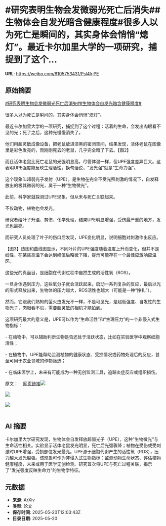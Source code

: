 # #研究表明生物会发微弱光死亡后消失##生物体会自发光暗含健康程度#很多人以为死亡是瞬间的，其实身体会悄悄“熄灯”。最近卡尔加里大学的一项研究，捕捉到了这个...

**URL**: https://weibo.com/6105753431/PsI4lrjPE

## 原始摘要

<a href="https://m.weibo.cn/search?containerid=231522type%3D1%26t%3D10%26q%3D%23%E7%A0%94%E7%A9%B6%E8%A1%A8%E6%98%8E%E7%94%9F%E7%89%A9%E4%BC%9A%E5%8F%91%E5%BE%AE%E5%BC%B1%E5%85%89%E6%AD%BB%E4%BA%A1%E5%90%8E%E6%B6%88%E5%A4%B1%23&amp;extparam=%23%E7%A0%94%E7%A9%B6%E8%A1%A8%E6%98%8E%E7%94%9F%E7%89%A9%E4%BC%9A%E5%8F%91%E5%BE%AE%E5%BC%B1%E5%85%89%E6%AD%BB%E4%BA%A1%E5%90%8E%E6%B6%88%E5%A4%B1%23" data-hide=""><span class="surl-text">#研究表明生物会发微弱光死亡后消失#</span></a><a href="https://m.weibo.cn/search?containerid=231522type%3D1%26t%3D10%26q%3D%23%E7%94%9F%E7%89%A9%E4%BD%93%E4%BC%9A%E8%87%AA%E5%8F%91%E5%85%89%E6%9A%97%E5%90%AB%E5%81%A5%E5%BA%B7%E7%A8%8B%E5%BA%A6%23&amp;extparam=%23%E7%94%9F%E7%89%A9%E4%BD%93%E4%BC%9A%E8%87%AA%E5%8F%91%E5%85%89%E6%9A%97%E5%90%AB%E5%81%A5%E5%BA%B7%E7%A8%8B%E5%BA%A6%23" data-hide=""><span class="surl-text">#生物体会自发光暗含健康程度#</span></a><br><br>很多人以为死亡是瞬间的，其实身体会悄悄“熄灯”。<br><br>最近卡尔加里大学的一项研究，捕捉到了这个过程：活着的生命，会发出肉眼看不见的光；死了之后，这种光慢慢消失了。<br><br>他们用超灵敏成像设备，把老鼠放进漆黑的密闭空间，结果发现，活体老鼠在图像里是彩色发亮的，而刚刚死去的老鼠，几乎完全暗了下去。【图2】<br><br>而且活体老鼠比死亡老鼠的光强明显高，尽管体温一样，但UPE强度差异巨大。这表明UPE强度能反映生理活性，换句话说，“发光强”就是“生命力强”。<br><br>这个现象叫超弱光子发射（UPE），是生物在完全不受光照刺激的情况下，自发释放出的极其微弱的光，属于一种“生物微光”。<br><br>此前，科学家就探测过UPE现象，但从未与死亡关联起来。<br><br>不仅动物，植物也会发光。<br><br>研究者给叶子升温、剪伤、化学处理，结果UPE明显增强，受伤最严重的地方，发光也最亮。<br><br>而研究人员处理了叶子的伤口后发现，UPE变化明显，说明细胞对刺激作出反应。<br><br>【图3】热图和曲线图显示，不同叶片的UPE强度随着温度上升而变化，但并不是线性，在某些高温下会达到峰值后略微下降，提示可能存在一个最佳应激响应温区。<br><br>这些光的真面目，是细胞在代谢过程中自然生成的活性氧（ROS）。<br><br>一旦身体遇到压力，这些氧分子就会活跃起来，启动一系列复杂的反应，最后以光的形式释放出来，生物体的压力越大，ROS活性也越大（可能是一种“挣扎”）。<br><br>然而，它跟我们熟知的萤火虫发光不一样，不是可见光，是超低强度、自发性的生物光子，肉眼看不见，需要超灵敏的相机才能拍到。<br><br>这项研究最大的意义是，UPE可以作为“生命活性”和“生理压力”的一个非侵入式生物指标：<br><br>- 在动物中，可以辅助判断生物是否还处于活跃状态，比如在实验医学中观察细胞活性；<br><br>- 在植物中，UPE能帮助监测植物的健康状态、受损情况或药物处理后的反应，甚至可用于农业领域的作物筛选；<br><br>- 在临床医学上，未来有可能成为一种无创监测工具，追踪炎症反应或组织损伤。<br><br>原文：<a href="https://weibo.cn/sinaurl?u=https%3A%2F%2Fpubs.acs.org%2Fdoi%2F10.1021%2Facs.jpclett.4c03546" data-hide=""><span class="url-icon"><img style="width: 1rem;height: 1rem" src="https://h5.sinaimg.cn/upload/2015/09/25/3/timeline_card_small_web_default.png" referrerpolicy="no-referrer"></span><span class="surl-text">网页链接</span></a><img style="" src="https://tvax3.sinaimg.cn/large/006Fd7o3gy1i1m2mdvsluj30zk0eph2q.jpg" referrerpolicy="no-referrer"><br><br><img style="" src="https://tvax1.sinaimg.cn/large/006Fd7o3gy1i1m2mfqdszj30zk0i6tg8.jpg" referrerpolicy="no-referrer"><br><br><img style="" src="https://tvax3.sinaimg.cn/large/006Fd7o3gy1i1m2mg5ft1j310k0indru.jpg" referrerpolicy="no-referrer"><br><br>

## AI 摘要

卡尔加里大学研究发现，生物体会自发释放超弱光子（UPE），这种"生物微光"与生命活性相关。实验显示活体老鼠发光明显，死亡后光强骤降；植物在受伤或受刺激时UPE增强，受损部位发光最亮。UPE源于细胞代谢产生的活性氧（ROS），压力越大发光越强。该现象可作为非侵入式生物指标：监测动物生命状态、评估植物健康程度，未来或用于医学无创检测。研究首次将UPE与死亡过程关联，揭示了"发光强度反映生命力"的生物学特征。

## 元数据

- **来源**: ArXiv
- **类型**: 论文
- **保存时间**: 2025-05-20T12:03:43Z
- **目录日期**: 2025-05-20
